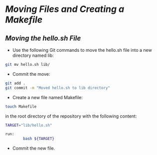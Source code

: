 # _*Moving Files and Creating a Makefile*_

## _*Moving the hello.sh File*_

- Use the following Git commands to move the hello.sh file into a new directory named lib:

```bash
git mv hello.sh lib/
```

- Commit the move:

```bash
git add .
git commit -m "Moved hello.sh to lib directory"
```

- Create a new file named Makefile:

```bash
touch Makefile
```

in the root directory of the repository with the following content:

```bash
TARGET="lib/hello.sh"

run:
        bash ${TARGET}
```

- Commit the new file.
